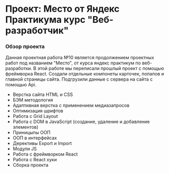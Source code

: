 # Проект: Место от Яндекс Практикума курс "Веб-разработчик"

### Обзор проекта

Данная проектная работа №10 является продолжением проектных работ под названием "Место", от курса яндекс практикум по веб-разработки. В этой работе мы переписали прошлый проект с помощью фреймворка React. Создали отдельные компонеты карточек, попапов и главной страницы сайта. Подгрузили данные с сервера на сайта с помощью Api.

* Верстка сайта HTML и CSS
* БЭМ методология
* Адаптивная верстка с применением медиазапросов
* Оптимизация шрифтов
* Работа с Grid Layout
* Работа с DOM в JavaScript (создание, удаление и добавление элементов)
* Приницыпы ООП
* ООП в интерфейсах
* Дерективы Export и Import
* Модули JS
* Работа с фреймворком React
* Работа с React хуки
* Сборка проекта